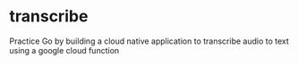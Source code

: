 # transcribe
Practice Go by building a cloud native application to transcribe audio to text using a google cloud function
